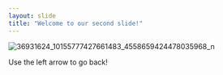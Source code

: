 ```yaml
---
layout: slide
title: "Welcome to our second slide!"
---
```

![36931624_10155777427661483_4558659424478035968_n](https://user-images.githubusercontent.com/83268067/120112913-d4edad00-c12c-11eb-9de2-814ded21d70e.jpg)

Use the left arrow to go back!
